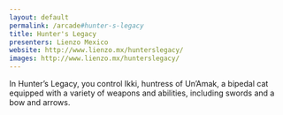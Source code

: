 ```yaml
---
layout: default
permalink: /arcade#hunter-s-legacy
title: Hunter's Legacy
presenters: Lienzo Mexico
website: http://www.lienzo.mx/hunterslegacy/
images: http://www.lienzo.mx/hunterslegacy/
---
```

In Hunter’s Legacy, you control Ikki, huntress of Un’Amak, a bipedal cat equipped with a variety of weapons and abilities, including swords and a bow and arrows.
